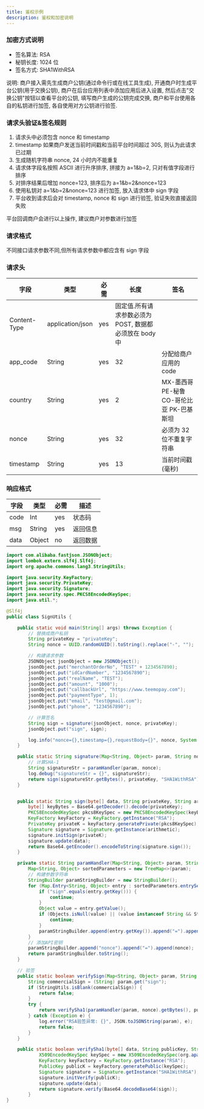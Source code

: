 ```yaml
---
title: 鉴权示例
description: 鉴权和加密说明
---
```


### 加密方式说明

- 签名算法: RSA
- 秘钥长度: 1024 位
- 签名方式: SHA1WithRSA

说明: 商户接入需先生成商户公钥(通过命令行或在线工具生成), 开通商户时生成平台公钥(用于交换公钥),
商户在后台应用列表中添加应用后进入设置, 然后点击"交换公钥"按钮以查看平台的公钥, 填写商户生成的公钥完成交换,
商户和平台使用各自的私钥进行加签, 各自使用对方公钥进行验签.

### 请求头验证&签名规则

1. 请求头中必须包含 nonce 和 timestamp
2. timestamp 如果商户发送当前时间戳和当前平台时间超过 30S, 则认为此请求已过期
3. 生成随机字符串 nonce, 24 小时内不能重复
4. 请求体字段名按照 ASCII 进行升序排序, 拼接为 a=1&b=2, 只对有值字段进行排序
5. 对排序结果后增加 nonce=123, 排序后为 a=1&b=2&nonce=123
6. 使用私钥对 a=1&b=2&nonce=123 进行加签, 放入请求体中 sign 字段
7. 平台收到请求后会对 timestamp, nonce 和 sign 进行验签, 验证失败直接返回失败

平台回调商户会进行以上操作, 建议商户对参数进行加签

### 请求格式

不同接口请求参数不同,但所有请求参数中都应含有 sign 字段

### 请求头

| 字段         | 类型             | 必需 | 长度                                                   | 签名                                      |
| ------------ | ---------------- | ---- | ------------------------------------------------------ | ----------------------------------------- |
| Content-Type | application/json | yes  | 固定值.所有请求参数必须为 POST, 数据都必须放在 body 中 |
| app_code     | String           | yes  | 32                                                     | 分配给商户应用的 code                     |
| country      | String           | yes  | 2                                                      | MX-墨西哥 PE-秘鲁 CO-哥伦比亚 PK-巴基斯坦 |
| nonce        | String           | yes  | 32                                                     | 必须为 32 位不重复字符串                  |
| timestamp    | String           | yes  | 13                                                     | 当前时间戳(毫秒)                          |

### 响应格式

| 字段 | 类型   | 必需 | 描述     |
| ---- | ------ | ---- | -------- |
| code | Int    | yes  | 状态码   |
| msg  | String | yes  | 返回信息 |
| data | Object | no   | 返回数据 |

```java title=签名示例
import com.alibaba.fastjson.JSONObject;
import lombok.extern.slf4j.Slf4j;
import org.apache.commons.lang3.StringUtils;

import java.security.KeyFactory;
import java.security.PrivateKey;
import java.security.Signature;
import java.security.spec.PKCS8EncodedKeySpec;
import java.util.*;

@Slf4j
public class SignUtils {

    public static void main(String[] args) throws Exception {
        // 替换成商户私钥
        String privateKey = "privateKey";
        String nonce = UUID.randomUUID().toString().replace("-", "");

        // 构建请求参数
        JSONObject jsonObject = new JSONObject();
        jsonObject.put("merchantOrderNo", "TEST" + 1234567890);
        jsonObject.put("idCardNumber", "1234567890");
        jsonObject.put("realName", "TEST");
        jsonObject.put("amount", "1000");
        jsonObject.put("callbackUrl", "https://www.teemopay.com");
        jsonObject.put("paymentType", 1);
        jsonObject.put("email", "test@gmail.com");
        jsonObject.put("phone", "1234567890");

        // 计算签名
        String sign = signature(jsonObject, nonce, privateKey);
        jsonObject.put("sign", sign);

        log.info("nonce={},timestamp={},requestBody={}", nonce, System.currentTimeMillis(), jsonObject.toJSONString());
    }

    public static String signature(Map<String, Object> param, String nonce, String privateKey) throws Exception {
        // 计算SHA-1
        String signatureStr = paramHandler(param, nonce);
        log.debug("signatureStr = {}", signatureStr);
        return sign(signatureStr.getBytes(), privateKey, "SHA1WithRSA");
    }


    public static String sign(byte[] data, String privateKey, String arithmetic) throws Exception {
        byte[] keyBytes = Base64.getDecoder().decode(privateKey);
        PKCS8EncodedKeySpec pkcs8KeySpec = new PKCS8EncodedKeySpec(keyBytes);
        KeyFactory keyFactory = KeyFactory.getInstance("RSA");
        PrivateKey privateK = keyFactory.generatePrivate(pkcs8KeySpec);
        Signature signature = Signature.getInstance(arithmetic);
        signature.initSign(privateK);
        signature.update(data);
        return Base64.getEncoder().encodeToString(signature.sign());
    }

    private static String paramHandler(Map<String, Object> param, String nonce) {
        Map<String, Object> sortedParameters = new TreeMap<>(param);
        // 构建参数字符串
        StringBuilder paramStringBuilder = new StringBuilder();
        for (Map.Entry<String, Object> entry : sortedParameters.entrySet()) {
            if ("sign".equals(entry.getKey())) {
                continue;
            }
            Object value = entry.getValue();
            if (Objects.isNull(value) || (value instanceof String && StringUtils.isBlank((String) value))) {
                continue;
            }
            paramStringBuilder.append(entry.getKey()).append("=").append(entry.getValue()).append("&");
        }
        // 添加API密钥
        paramStringBuilder.append("nonce").append("=").append(nonce);
        return paramStringBuilder.toString();
    }

    // 验签
    public static boolean verifySign(Map<String, Object> param, String nonce, String publicKey, String signature) {
        String commercialSign = (String) param.get("sign");
        if (StringUtils.isBlank(commercialSign)) {
            return false;
        }
        try {
            return verifySha1(paramHandler(param, nonce).getBytes(), publicKey, signature);
        } catch (Exception e) {
            log.error("RSA验签异常: {}", JSON.toJSONString(param), e);
            return false;
        }
    }

    public static boolean verifySha1(byte[] data, String publicKey, String sign) throws Exception {
            X509EncodedKeySpec keySpec = new X509EncodedKeySpec(org.apache.commons.codec.binary.Base64.decodeBase64(publicKey));
            KeyFactory keyFactory = KeyFactory.getInstance("RSA");
            PublicKey publicK = keyFactory.generatePublic(keySpec);
            Signature signature = Signature.getInstance("SHA1WithRSA");
            signature.initVerify(publicK);
            signature.update(data);
            return signature.verify(Base64.decodeBase64(sign));
        }
}
```
